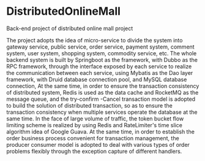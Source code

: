 # DistributedOnlineMall
Back-end project of distributed online mall project

The project adopts the idea of micro-service to divide the system into gateway service, public service, order
service, payment system, comment system, user system, shopping system, commodity service, etc.
The whole backend system is built by Springboot as the framework, with Dubbo as the RPC framework,
through the interface exposed by each service to realize the communication between each service, using
Mybatis as the Dao layer framework, with Druid database connection pool, and MySQL database
connection,
At the same time, in order to ensure the transaction consistency of distributed system, Redis is used as the
data cache and RocketMQ as the message queue, and the try-confirm -Cancel transaction model is
adopted to build the solution of distributed transaction, so as to ensure the transaction consistency when
multiple services operate the database at the same time.
In the face of large volume of traffic, the token bucket flow limiting scheme is realized by using Redis and
RateLimiter's time slice algorithm idea of Google Guava.
At the same time, in order to establish the order business process convenient for transaction management,
the producer consumer model is adopted to deal with various types of order problems flexibly through the
exception capture of different handlers.
